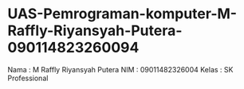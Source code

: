 # UAS-Pemrograman-komputer-M-Raffly-Riyansyah-Putera-090114823260094
Nama : M Raffly Riyansyah Putera
NIM : 09011482326004
Kelas : SK Professional
